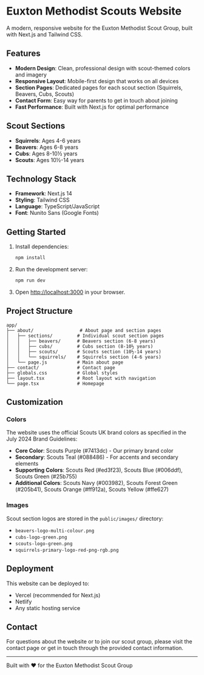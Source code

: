 # Euxton Methodist Scouts Website

A modern, responsive website for the Euxton Methodist Scout Group, built with Next.js and Tailwind CSS.

## Features

- **Modern Design**: Clean, professional design with scout-themed colors and imagery
- **Responsive Layout**: Mobile-first design that works on all devices
- **Section Pages**: Dedicated pages for each scout section (Squirrels, Beavers, Cubs, Scouts)
- **Contact Form**: Easy way for parents to get in touch about joining
- **Fast Performance**: Built with Next.js for optimal performance

## Scout Sections

- **Squirrels**: Ages 4-6 years
- **Beavers**: Ages 6-8 years  
- **Cubs**: Ages 8-10½ years
- **Scouts**: Ages 10½-14 years

## Technology Stack

- **Framework**: Next.js 14
- **Styling**: Tailwind CSS
- **Language**: TypeScript/JavaScript
- **Font**: Nunito Sans (Google Fonts)

## Getting Started

1. Install dependencies:
   ```bash
   npm install
   ```

2. Run the development server:
   ```bash
   npm run dev
   ```

3. Open [http://localhost:3000](http://localhost:3000) in your browser.

## Project Structure

```
app/
├── about/                 # About page and section pages
│   ├── sections/         # Individual scout section pages
│   │   ├── beavers/      # Beavers section (6-8 years)
│   │   ├── cubs/         # Cubs section (8-10½ years)
│   │   ├── scouts/       # Scouts section (10½-14 years)
│   │   └── squirrels/    # Squirrels section (4-6 years)
│   └── page.js           # Main about page
├── contact/              # Contact page
├── globals.css           # Global styles
├── layout.tsx            # Root layout with navigation
└── page.tsx              # Homepage
```

## Customization

### Colors
The website uses the official Scouts UK brand colors as specified in the July 2024 Brand Guidelines:
- **Core Color**: Scouts Purple (#7413dc) - Our primary brand color
- **Secondary**: Scouts Teal (#088486) - For accents and secondary elements
- **Supporting Colors**: Scouts Red (#ed3f23), Scouts Blue (#006ddf), Scouts Green (#25b755)
- **Additional Colors**: Scouts Navy (#003982), Scouts Forest Green (#205b41), Scouts Orange (#ff912a), Scouts Yellow (#ffe627)

### Images
Scout section logos are stored in the `public/images/` directory:
- `beavers-logo-multi-colour.png`
- `cubs-logo-green.png`
- `scouts-logo-green.png`
- `squirrels-primary-logo-red-png-rgb.png`

## Deployment

This website can be deployed to:
- Vercel (recommended for Next.js)
- Netlify
- Any static hosting service

## Contact

For questions about the website or to join our scout group, please visit the contact page or get in touch through the provided contact information.

---

Built with ❤️ for the Euxton Methodist Scout Group